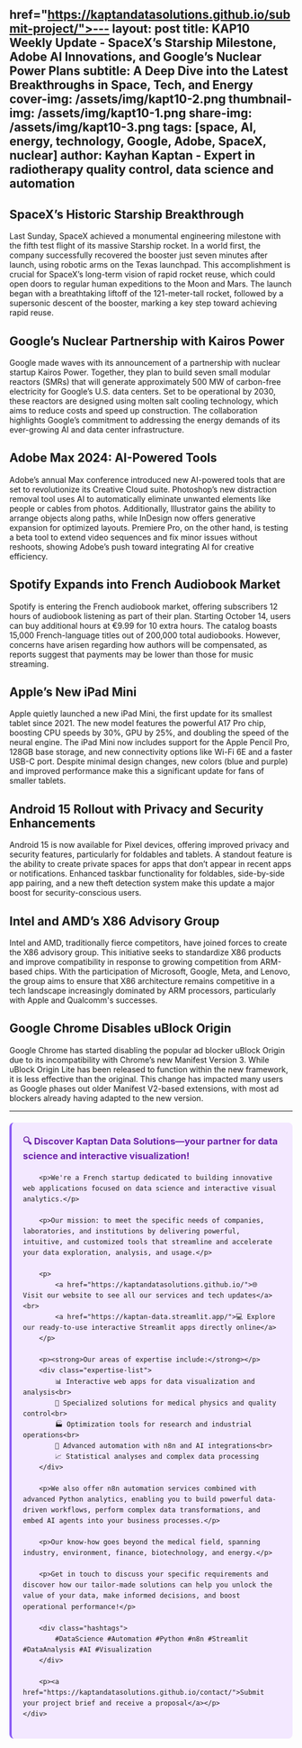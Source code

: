 href="https://kaptandatasolutions.github.io/submit-project/">---
layout: post
title: KAP10 Weekly Update - SpaceX’s Starship Milestone, Adobe AI Innovations, and Google’s Nuclear Power Plans
subtitle: A Deep Dive into the Latest Breakthroughs in Space, Tech, and Energy
cover-img: /assets/img/kapt10-2.png
thumbnail-img: /assets/img/kapt10-1.png
share-img: /assets/img/kapt10-3.png
tags: [space, AI, energy, technology, Google, Adobe, SpaceX, nuclear]
author: Kayhan Kaptan - Expert in radiotherapy quality control, data science and automation
---

## SpaceX’s Historic Starship Breakthrough

Last Sunday, SpaceX achieved a monumental engineering milestone with the fifth test flight of its massive Starship rocket. In a world first, the company successfully recovered the booster just seven minutes after launch, using robotic arms on the Texas launchpad. This accomplishment is crucial for SpaceX’s long-term vision of rapid rocket reuse, which could open doors to regular human expeditions to the Moon and Mars. The launch began with a breathtaking liftoff of the 121-meter-tall rocket, followed by a supersonic descent of the booster, marking a key step toward achieving rapid reuse.

## Google’s Nuclear Partnership with Kairos Power

Google made waves with its announcement of a partnership with nuclear startup Kairos Power. Together, they plan to build seven small modular reactors (SMRs) that will generate approximately 500 MW of carbon-free electricity for Google’s U.S. data centers. Set to be operational by 2030, these reactors are designed using molten salt cooling technology, which aims to reduce costs and speed up construction. The collaboration highlights Google’s commitment to addressing the energy demands of its ever-growing AI and data center infrastructure.

## Adobe Max 2024: AI-Powered Tools

Adobe’s annual Max conference introduced new AI-powered tools that are set to revolutionize its Creative Cloud suite. Photoshop’s new distraction removal tool uses AI to automatically eliminate unwanted elements like people or cables from photos. Additionally, Illustrator gains the ability to arrange objects along paths, while InDesign now offers generative expansion for optimized layouts. Premiere Pro, on the other hand, is testing a beta tool to extend video sequences and fix minor issues without reshoots, showing Adobe’s push toward integrating AI for creative efficiency.

## Spotify Expands into French Audiobook Market

Spotify is entering the French audiobook market, offering subscribers 12 hours of audiobook listening as part of their plan. Starting October 14, users can buy additional hours at €9.99 for 10 extra hours. The catalog boasts 15,000 French-language titles out of 200,000 total audiobooks. However, concerns have arisen regarding how authors will be compensated, as reports suggest that payments may be lower than those for music streaming.

## Apple’s New iPad Mini

Apple quietly launched a new iPad Mini, the first update for its smallest tablet since 2021. The new model features the powerful A17 Pro chip, boosting CPU speeds by 30%, GPU by 25%, and doubling the speed of the neural engine. The iPad Mini now includes support for the Apple Pencil Pro, 128GB base storage, and new connectivity options like Wi-Fi 6E and a faster USB-C port. Despite minimal design changes, new colors (blue and purple) and improved performance make this a significant update for fans of smaller tablets.

## Android 15 Rollout with Privacy and Security Enhancements

Android 15 is now available for Pixel devices, offering improved privacy and security features, particularly for foldables and tablets. A standout feature is the ability to create private spaces for apps that don’t appear in recent apps or notifications. Enhanced taskbar functionality for foldables, side-by-side app pairing, and a new theft detection system make this update a major boost for security-conscious users.

## Intel and AMD’s X86 Advisory Group

Intel and AMD, traditionally fierce competitors, have joined forces to create the X86 advisory group. This initiative seeks to standardize X86 products and improve compatibility in response to growing competition from ARM-based chips. With the participation of Microsoft, Google, Meta, and Lenovo, the group aims to ensure that X86 architecture remains competitive in a tech landscape increasingly dominated by ARM processors, particularly with Apple and Qualcomm's successes.

## Google Chrome Disables uBlock Origin

Google Chrome has started disabling the popular ad blocker uBlock Origin due to its incompatibility with Chrome’s new Manifest Version 3. While uBlock Origin Lite has been released to function within the new framework, it is less effective than the original. This change has impacted many users as Google phases out older Manifest V2-based extensions, with most ad blockers already having adapted to the new version.

---


<html lang="fr">
<head>
    <meta charset="UTF-8">
    <meta name="viewport" content="width=device-width, initial-scale=1.0">
    <title>Kaptan Data Solutions</title>
    <style>
        .citation {
            background-color: #f3e8ff;
            border-left: 4px solid #8b5cf6;
            padding: 20px;
            margin: 20px 0;
            border-radius: 8px;
            font-family: -apple-system, BlinkMacSystemFont, 'Segoe UI', Roboto, sans-serif;
            line-height: 1.6;
        }
        .citation h3 {
            color: #6b21a8;
            margin-top: 0;
        }
        .citation a {
            color: #7c3aed;
            text-decoration: none;
        }
        .citation a:hover {
            text-decoration: underline;
        }
        .expertise-list {
            margin: 15px 0;
        }
        .hashtags {
            font-weight: bold;
            color: #7c3aed;
            margin-top: 15px;
        }
    </style>
</head>
<body>
    <div class="citation">
        <h3>🔍 Discover Kaptan Data Solutions—your partner for data science and interactive visualization!</h3>
        
        <p>We're a French startup dedicated to building innovative web applications focused on data science and interactive visual analytics.</p>
        
        <p>Our mission: to meet the specific needs of companies, laboratories, and institutions by delivering powerful, intuitive, and customized tools that streamline and accelerate your data exploration, analysis, and usage.</p>
        
        <p>
            <a href="https://kaptandatasolutions.github.io/">🌐 Visit our website to see all our services and tech updates</a><br>
            <a href="https://kaptan-data.streamlit.app/">💻 Explore our ready-to-use interactive Streamlit apps directly online</a>
        </p>
        
        <p><strong>Our areas of expertise include:</strong></p>
        <div class="expertise-list">
            📊 Interactive web apps for data visualization and analysis<br>
            🔬 Specialized solutions for medical physics and quality control<br>
            🏭 Optimization tools for research and industrial operations<br>
            🤖 Advanced automation with n8n and AI integrations<br>
            📈 Statistical analyses and complex data processing
        </div>
        
        <p>We also offer n8n automation services combined with advanced Python analytics, enabling you to build powerful data-driven workflows, perform complex data transformations, and embed AI agents into your business processes.</p>
        
        <p>Our know-how goes beyond the medical field, spanning industry, environment, finance, biotechnology, and energy.</p>
        
        <p>Get in touch to discuss your specific requirements and discover how our tailor-made solutions can help you unlock the value of your data, make informed decisions, and boost operational performance!</p>
        
        <div class="hashtags">
            #DataScience #Automation #Python #n8n #Streamlit #DataAnalysis #AI #Visualization
        </div>
        
        <p><a href="https://kaptandatasolutions.github.io/contact/">Submit your project brief and receive a proposal</a></p>
    </div>
</body>
</html>